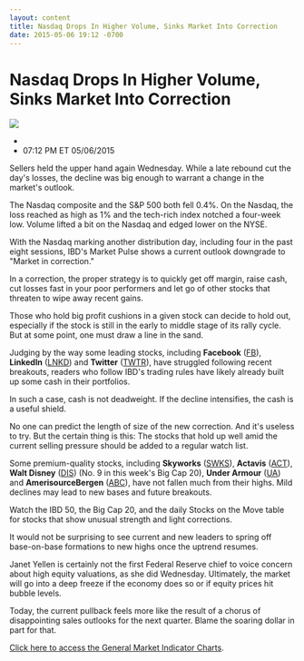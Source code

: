 ```yaml
---
layout: content
title: Nasdaq Drops In Higher Volume, Sinks Market Into Correction
date: 2015-05-06 19:12 -0700
---
```



Nasdaq Drops In Higher Volume, Sinks Market Into Correction
============================================================


![](https://www.investors.com/wp-content/uploads/ibd-migrated-images/MPv_150507_635665228240425791.png)

* 
* 07:12 PM ET 05/06/2015




  

Sellers held the upper hand again Wednesday. While a late rebound cut the day's losses, the decline was big enough to warrant a change in the market's outlook.

  

The Nasdaq composite and the S&P 500 both fell 0.4%. On the Nasdaq, the loss reached as high as 1% and the tech-rich index notched a four-week low. Volume lifted a bit on the Nasdaq and edged lower on the NYSE.

  

With the Nasdaq marking another distribution day, including four in the past eight sessions, IBD's Market Pulse shows a current outlook downgrade to "Market in correction."

  

In a correction, the proper strategy is to quickly get off margin, raise cash, cut losses fast in your poor performers and let go of other stocks that threaten to wipe away recent gains.

  

Those who hold big profit cushions in a given stock can decide to hold out, especially if the stock is still in the early to middle stage of its rally cycle. But at some point, one must draw a line in the sand.

  

Judging by the way some leading stocks, including **Facebook** ([FB](https://research.investors.com/quote.aspx?symbol=FB)), **LinkedIn** ([LNKD](https://research.investors.com/quote.aspx?symbol=LNKD)) and **Twitter** ([TWTR](https://research.investors.com/quote.aspx?symbol=TWTR)), have struggled following recent breakouts, readers who follow IBD's trading rules have likely already built up some cash in their portfolios.

  

In such a case, cash is not deadweight. If the decline intensifies, the cash is a useful shield.

  

No one can predict the length of size of the new correction. And it's useless to try. But the certain thing is this: The stocks that hold up well amid the current selling pressure should be added to a regular watch list.

  

Some premium-quality stocks, including **Skyworks** ([SWKS](https://research.investors.com/quote.aspx?symbol=SWKS)), **Actavis** ([ACT](https://research.investors.com/quote.aspx?symbol=ACT)), **Walt Disney** ([DIS](https://research.investors.com/quote.aspx?symbol=DIS)) (No. 9 in this week's Big Cap 20), **Under Armour** ([UA](https://research.investors.com/quote.aspx?symbol=UA)) and **AmerisourceBergen** ([ABC](https://research.investors.com/quote.aspx?symbol=ABC)), have not fallen much from their highs. Mild declines may lead to new bases and future breakouts.

  

Watch the IBD 50, the Big Cap 20, and the daily Stocks on the Move table for stocks that show unusual strength and light corrections.

  

It would not be surprising to see current and new leaders to spring off base-on-base formations to new highs once the uptrend resumes.

  

Janet Yellen is certainly not the first Federal Reserve chief to voice concern about high equity valuations, as she did Wednesday. Ultimately, the market will go into a deep freeze if the economy does so or if equity prices hit bubble levels.

  

Today, the current pullback feels more like the result of a chorus of disappointing sales outlooks for the next quarter. Blame the soaring dollar in part for that.

  

[Click here to access the General Market Indicator Charts](https://www.investors.com/pdf/GMI_050715.pdf).




